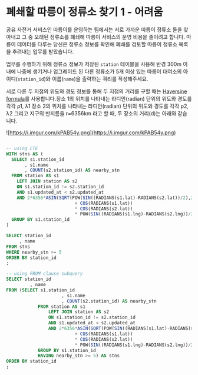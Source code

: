 # 폐쇄할 따릉이 정류소 찾기 1 - 어려움
공유 자전거 서비스인 따릉이를 운영하는 팀에서는 서로 가까운 따릉이 정류소 들을 찾아내고 그 중 오래된 정류소를 폐쇄해 따릉이 서비스의 운영 비용을 줄이려고 합니다. 따릉이 데이터를 다루는 당신은 정류소 정보를 확인해 폐쇄를 검토할 따릉이 정류소 목록을 추려내는 업무를 받았습니다.

업무를 수행하기 위해 정류소 정보가 저장된 `station` 테이블을 사용해 반경 300m 이내에 나중에 생기거나 업그레이드 된 다른 정류소가 5개 이상 있는 따릉이 대여소의 아이디(`station_id`)와 이름(`name`)을 출력하는 쿼리를 작성해주세요.

서로 다른 두 지점의 위도와 경도 정보를 통해 두 지점의 거리를 구할 때는 [Haversine formula](https://en.wikipedia.org/wiki/Haversine_formula)를 사용합니다.장소 1의 위치를 나타내는 라디안(radian) 단위의 위도와 경도를 각각 ρ1, λ1 장소 2의 위치를 나타내는 라디안(radian) 단위의 위도와 경도를 각각 ρ2, λ2 그리고 지구의 반지름을 r=6356km 라고 할 때, 두 장소의 거리(d)는 아래와 같습니다.

![https://i.imgur.com/kPAB54y.png](https://i.imgur.com/kPAB54y.png)

```sql

-- using CTE
WITH stns AS (
  SELECT s1.station_id
       , s1.name
       , COUNT(s2.station_id) AS nearby_stn
  FROM station AS s1
    LEFT JOIN station AS s2
    ON s1.station_id != s2.station_id
    AND s1.updated_at < s2.updated_at
    AND 2*6356*ASIN(SQRT(POW(SIN((RADIANS(s1.lat)-RADIANS(s2.lat))/2),2)
                          + COS(RADIANS(s1.lat)) 
                          * COS(RADIANS(s2.lat))
                          * POW(SIN((RADIANS(s1.lng)-RADIANS(s2.lng))/2),2))) <= 0.3
  GROUP BY s1.station_id
)

SELECT station_id
     , name
FROM stns
WHERE nearby_stn >= 5 
ORDER BY station_id
;

-- using FROM clause subquery
SELECT station_id
		 , name
FROM (SELECT s1.station_id
					 , s1.name
					 , COUNT(s2.station_id) AS nearby_stn
			FROM station AS s1
				LEFT JOIN station AS s2 
				ON s1.station_id != s2.station_id
				AND s1.updated_at < s2.updated_at
				AND 2*6356*ASIN(SQRT(POW(SIN((RADIANS(s1.lat)-RADIANS(s2.lat))/2),2)
                          + COS(RADIANS(s1.lat)) 
                          * COS(RADIANS(s2.lat))
                          * POW(SIN((RADIANS(s1.lng)-RADIANS(s2.lng))/2),2))) <= 0.3
			GROUP BY s1.station_id
			HAVING nearby_stn >= 5) AS stns
ORDER BY station_id
;
```
